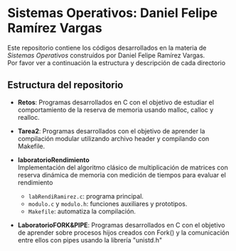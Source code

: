 # Sistemas Operativos: Daniel Felipe Ramírez Vargas 

Este repositorio contiene los códigos desarrollados en la materia de *Sistemas Operativos*
construídos por Daniel Felipe Ramírez Vargas.  
Por favor ver a continuación la estructura y descripción de cada directorio  




## Estructura del repositorio

- **Retos**: Programas desarrollados en C con el objetivo de estudiar el comportamiento de la reserva de memoria usando malloc, calloc y realloc.  

- **Tarea2**: Programas desarrollados con el objetivo de aprender la compilación modular utilizando archivo header y compilando con Makefile. 

- **laboratorioRendimiento**  
  Implementación del algoritmo clásico de multiplicación de matrices con reserva dinámica de memoria con medición de tiempos para evaluar el rendimiento
  - `labRendiRamirez.c`: programa principal.  
  - `modulo.c` y `modulo.h`: funciones auxiliares y prototipos.  
  - `Makefile`: automatiza la compilación.  

- **LaboratorioFORK&PIPE**: Programas desarrollados en C con el objetivo de aprender sobre procesos hijos creados con Fork() y la comunicación entre ellos con pipes usando la librería "unistd.h" 
